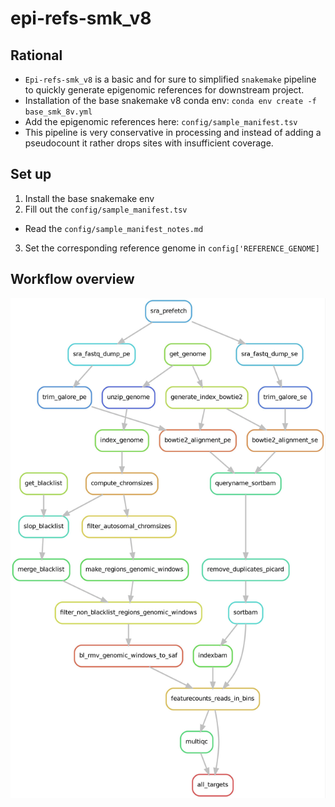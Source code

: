 # epi-refs-smk_v8

## Rational

- `Epi-refs-smk_v8` is a basic and for sure to simplified `snakemake` pipeline to quickly generate epigenomic references
for downstream project.
- Installation of the base snakemake v8 conda env: `conda env create -f base_smk_8v.yml`
- Add the epigenomic references here: `config/sample_manifest.tsv`
- This pipeline is very conservative in processing and instead of adding a pseudocount it rather drops sites with
  insufficient coverage.

## Set up

1. Install the base snakemake env
2. Fill out the `config/sample_manifest.tsv`
  - Read the `config/sample_manifest_notes.md`
3. Set the corresponding reference genome in `config['REFERENCE_GENOME]`

## Workflow overview

![snakeflow](snakeflow.jpg)